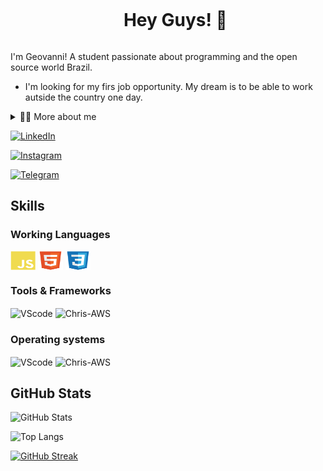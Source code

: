 <div id="user-content-toc">
  <ul align="center">
    <summary><h1 style="display: inline-block">Hey Guys! 👋</h1></summary>
</div>
<p>
  I'm Geovanni! A student passionate about programming and the open source world Brazil.

  - I'm looking for my firs job opportunity. My dream is to be able to work autside the country one day.
</p>

<details>
  <summary> 👨‍💻 More about me</summary>

  - I'm 23 years old, currently living in Brasil. I have rellative fluency in English and basic knowledge of Spanish, I have experience in CSS and JavaScript.

  - I like watching movies,playing games and researching open-source apps! I believe that our personal interests contribute to the emergence of new ideas, solving problems, and making the world better.

</details>

[![LinkedIn](https://img.shields.io/badge/LinkedIn-0077B5?style=for-the-badge&logo=linkedin&logoColor=white)](https://www.linkedin.com/in/geovanni-jda)

[![Instagram](https://img.shields.io/badge/Instagram-E4405F?style=for-the-badge&logo=instagram&logoColor=white)](https://www.instagram.com/geovanni.jda?igsh=dGNoNTZ1MjM5OXEy)

[![Telegram](https://img.shields.io/badge/Telegram-000?style=for-the-badge&logo=telegram&logoColor=2CA5E0)](https://t.me/GeovanniJDA)

## Skills


<div style="flex-basis: 48%;">
  <h3>Working Languages</h3>
  <img align="center" alt="Js" height="30" width="40" src="https://raw.githubusercontent.com/devicons/devicon/master/icons/javascript/javascript-plain.svg">
  <img align="center" alt="HTML" height="30" width="40" src="https://raw.githubusercontent.com/devicons/devicon/master/icons/html5/html5-original.svg">
  <img align="center" alt="CSS" height="30" width="40" src="https://raw.githubusercontent.com/devicons/devicon/master/icons/css3/css3-original.svg">
</div>

<div style="flex-basis: 40%;">
  <h3>Tools & Frameworks</h3>
  <img align="center" alt="VScode" height="30" width="40" src="https://cdn.jsdelivr.net/gh/devicons/devicon/icons/vscode/vscode-original.svg">
  <img align="center" alt="Chris-AWS" height="30" width="40" src="https://cdn.jsdelivr.net/gh/devicons/devicon/icons/git/git-original.svg">
</div>

<div style="flex-basis: 40%">
  <h3>Operating systems</h3>
  <img align="center" alt="VScode" height="30" width="100" src="https://img.shields.io/badge/Linux-000?style=for-the-badge&logo=linux&logoColor=FCC624">
  <img align="center" alt="Chris-AWS" height="30" width="100" src="https://img.shields.io/badge/Windows-000?style=for-the-badge&logo=windows&logoColor=2CA5E0">
</div>

## GitHub Stats

![GitHub Stats](https://github-readme-stats.vercel.app/api?username=GeovanniJDA&theme=transparent&bg_color=000&border_color=30A3DC&show_icons=true&icon_color=30A3DC&title_color=E94D5F&text_color=FFF)


![Top Langs](https://github-readme-stats-git-masterrstaa-rickstaa.vercel.app/api/top-langs/?username=GeovanniJDA&layout=compact&bg_color=000&border_color=30A3DC&title_color=E94D5F&text_color=FFF)


[![GitHub Streak](https://streak-stats.demolab.com/?user=GeovanniJDA&theme=neon-dark&background=000&border=30A3DC&dates=FFF)](https://git.io/streak-stats)
